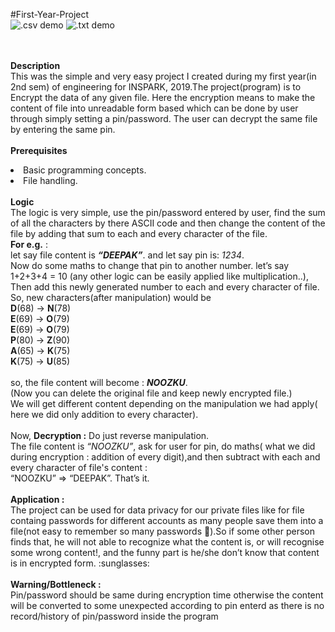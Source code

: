 #First-Year-Project
<br>
<img src="https://drive.google.com/file/d/1aah9oSAcaE3ntbURH-Q5Z1SdIgqrUxVK/view?usp=sharing" alt=".csv demo" max-width="100%" max-height=100%>
<img src="https://drive.google.com/file/d/1aah9oSAcaE3ntbURH-Q5Z1SdIgqrUxVK/view?usp=sharing" alt=".txt demo" max-width="100%" max-height=100%><br>


<br><br>
<b>Description</b><br>
This was the simple and very easy project I created during my first year(in 2nd sem) of engineering for INSPARK, 2019.The project(program) is to Encrypt the data of any given file. Here the encryption means to make the content of file into unreadable form based which can be done by user through simply setting a pin/password. The user can decrypt the same file by entering the same pin. 
<br><br>
<b>Prerequisites</b><br>
<li>Basic programming concepts.<br>
<li>File handling. 
<br>
<br>
<b>Logic</b>
<br>
The logic is very simple, use the pin/password entered by user, find the sum of all the characters by there ASCII code and then change the content of the file by adding that sum to each and every character of the file. 
<br>
<b>For e.g.</b> : <br>
let say file content is <b><i>“DEEPAK”</i></b>. and let say pin is: <i>1234</i>.<br> 
Now do some maths to change that pin to another number. let’s say 1+2+3+4 = 10 (any other logic can be easily applied like multiplication..),<br>
Then add this newly generated number to each and every character of file. So, new characters(after manipulation) would be<br>
<b>D</b>(68) -> <b>N</b>(78)<br>
<b>E</b>(69) -> <b>O</b>(79)<br>
<b>E</b>(69) -> <b>O</b>(79)<br>
<b>P</b>(80) -> <b>Z</b>(90)<br>
<b>A</b>(65) -> <b>K</b>(75)<br>
<b>K</b>(75) -> <b>U</b>(85)<br><br>
so, the file content will become : <b><i>NOOZKU</i></b>. <br>
(Now you can delete the original file and keep newly encrypted file.)<br>
We will get different content depending on the manipulation we had apply( here we did only addition to every character). <br><br>
Now, <b>Decryption :</b> Do just reverse manipulation.<br>
The file content is <i>“NOOZKU”</i>, ask for user for pin, do maths( what we did during encryption : addition of every digit),and then subtract with each and every character of file's content :<br>
“NOOZKU” => “DEEPAK”. That’s it.
<br><br>
<b>Application :</b> <br>
The project can be used for data privacy for our private files like for file containg passwords for different accounts as many people save them into a file(not easy to remember so many passwords 🤯️).So if some other person finds that, he will not able to recognize what the content is, or will recognise some wrong content!, and the funny part is he/she don’t know that content is in encrypted form. :sunglasses:
<br>
<br>
<b>Warning/Bottleneck :</b><br> Pin/password should be same during encryption time otherwise the content will be converted to some unexpected according to pin enterd as there is no record/history of pin/password inside the program<br>
